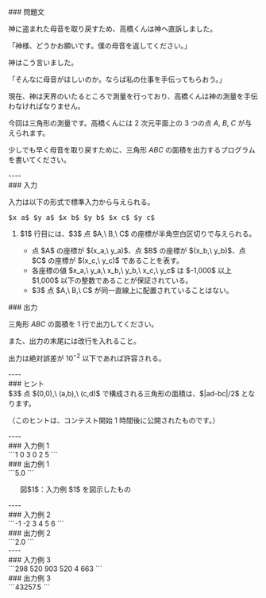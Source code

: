 <div>

<div>
### 問題文
<section>

神に盗まれた母音を取り戻すため、高橋くんは神へ直訴しました。

「神様、どうかお願いです。僕の母音を返してください。」

神はこう言いました。

「そんなに母音がほしいのか。ならば私の仕事を手伝ってもらおう。」


現在、神は天界のいたるところで測量を行っており、高橋くんは神の測量を手伝わなければなりません。

今回は三角形の測量です。高橋くんには $2$ 次元平面上の $3$ つの点 $A,\ B,\ C$ が与えられます。

少しでも早く母音を取り戻すために、三角形 $ABC$ の面積を出力するプログラムを書いてください。
</section>
</div>
----
<div>
### 入力
<section>

入力は以下の形式で標準入力から与えられる。
<pre>
$x_a$ $y_a$ $x_b$ $y_b$ $x_c$ $y_c$
</pre>
<ol>
<li>
$1$ 行目には、$3$ 点 $A,\ B,\ C$ の座標が半角空白区切りで与えられる。</li>
<ul>
<li>
点 $A$ の座標が $(x_a,\ y_a)$、点 $B$ の座標が $(x_b,\ y_b)$、点 $C$ の座標が $(x_c,\ y_c)$ であることを表す。</li>
<li>
各座標の値 $x_a,\ y_a,\ x_b,\ y_b,\ x_c,\ y_c$ は $-1,000$ 以上 $1,000$ 以下の整数であることが保証されている。</li>
<li>
$3$ 点 $A,\ B,\ C$ が同一直線上に配置されていることはない。</li>
</ul>
</ol>
</section>
</div>
<div>
### 出力
<section>

三角形 $ABC$ の面積を $1$ 行で出力してください。

また、出力の末尾には改行を入れること。

出力は絶対誤差が $10^{-2}$ 以下であれば許容される。
</section>
</div>
----
<div>
### ヒント
<section>
$3$ 点 $(0,0),\ (a,b),\ (c,d)$ で構成される三角形の面積は、$|ad-bc|/2$ となります。

（このヒントは、コンテスト開始 $1$ 時間後に公開されたものです。）
</section>
</div>
----
<div>
### 入力例 1
<section>
```1 0 3 0 2 5
```
</section>
</div>
<div>
### 出力例 1
<section>
```5.0
```
<ul>
<div>
<img>
</img>
<div>
図$1$：入力例 $1$ を図示したもの</div>
</div>
</ul>
</section>
</div>
----
<div>
### 入力例 2
<section>
```-1 -2 3 4 5 6
```
</section>
</div>
<div>
### 出力例 2
<section>
```2.0
```
</section>
</div>
----
<div>
### 入力例 3
<section>
```298 520 903 520 4 663
```
</section>
</div>
<div>
### 出力例 3
<section>
```43257.5
```
</section>
</div>

</div>
